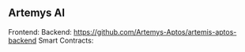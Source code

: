 ## Artemys AI

Frontend: 
Backend: https://github.com/Artemys-Aptos/artemis-aptos-backend
Smart Contracts:
